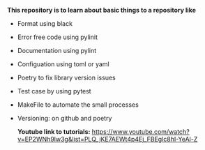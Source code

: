 **This repository is to learn about basic things to a repository like**
- Format using black
- Error free code using pylinit
- Documentation using pylint
- Configuation using toml or yaml
- Poetry to fix library version issues
- Test case by using pytest
- MakeFile to automate the small processes
- Versioning: on github and poetry

  
  **Youtube link to tutorials:** https://www.youtube.com/watch?v=EP2WNh9lw3g&list=PLQ_jKE7AEWt4p4Ej_FBEglc8hI-YeAl-Z
